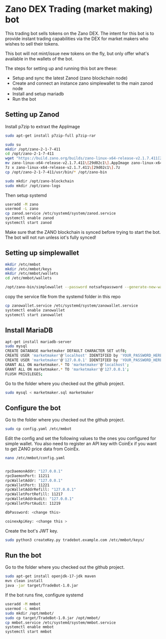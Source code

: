 # Zano DEX Trading (market making) bot

This trading bot sells tokens on the Zano DEX. The intent for this bot is to provide instant trading capabilities via the DEX for market makers who wishes to sell their tokens.

This bot will not mint/issue new tokens on the fly, but only offer what's available in the wallets of the bot.

The steps for setting up and running this bot are these:

* Setup and sync the latest Zanod (zano blockchain node)
* Create and connect an instance zano simplewallet to the main zanod node
* Install and setup mariadb
* Run the bot

## Setting up Zanod

Install p7zip to extraxt the AppImage

```bash
sudo apt-get install p7zip-full p7zip-rar
```

```bash
sudo su
mkdir /opt/zano-2-1-7-411
cd /opt/zano-2-1-7-411
wget "https://build.zano.org/builds/zano-linux-x64-release-v2.1.7.411[29d02c1].AppImage"
mv zano-linux-x64-release-v2.1.7.411\[29d02c1\].AppImage zano-linux-x64-release-v2.1.7.411\[29d02c1\].7z
7z x zano-linux-x64-release-v2.1.7.411\[29d02c1\].7z
cp /opt/zano-2-1-7-411/usr/bin/* /opt/zano-bin
```

```bash
sudo mkdir /opt/zano-blockchain
sudo mkdir /opt/zano-logs

```

Then setup systemd

```bash
useradd -M zano
usermod -L zano
cp zanod.service /etc/systemd/system/zanod.service
systemctl enable zanod
systemctl start zanod
```
Make sure that the ZANO blockchain is synced before trying to start the bot. The bot will not run unless iot's fully synced!
## Setting up simplewallet

```bash
mkdir /etc/mmbot
mkdir /etc/mmbot/keys
mkdir /etc/mmbot/wallets
cd /etc/mmbot/wallets

/opt/zano-bin/simplewallet --password notsafepassword --generate-new-wallet mywallet.wallet
```

copy the service file from the systemd folder in this repo

```bash
cp zanowallet.service /etc/systemd/system/zanowallet.service
systemctl enable zanowallet
systemctl start zanowallet
```



## Install MariaDB

```bash
apt-get install mariadb-server
sudo mysql
CREATE DATABASE marketmaker DEFAULT CHARACTER SET utf8;
CREATE USER 'marketmaker'@'localhost' IDENTIFIED by 'YOUR_PASSWORD_HERE';
CREATE USER 'marketmaker'@'127.0.0.1' IDENTIFIED by 'YOUR_PASSWORD_HERE';
GRANT ALL ON marketmaker.* TO 'marketmaker'@'localhost';
GRANT ALL ON marketmaker.* TO 'marketmaker'@'127.0.0.1';
FLUSH PRIVILEGES;
```

Go to the folder where you checked out the github project.
```bash
sudo mysql < marketmaker.sql marketmaker
```

## Configure the bot
Go to the folder where you checked out the github project.
```bash
sudo cp config.yaml /etc/mmbot
```

Edit the config and set the following values to the ones you configured for simple wallet. You also need to register an API key with CoinEx if you want to get ZANO price data from CoinEx.

```bash
nano /etc/mmbot/config.yaml


rpcDaemonAddr: "127.0.0.1"
rpcDaemonPort: 11211
rpcWalletAddr: "127.0.0.1"
rpcWalletPort: 11221
rpcWalletAddrRefill: "127.0.0.1"
rpcWalletPortRefill: 11217
rpcWalletAddrAudit: "127.0.0.1"
rpcWalletPortAudit: 11219

dbPassword: <change this>

coinexApiKey: <change this >
```

Create the bot's JWT key.

```bash
sudo python3 createKey.py tradebot.example.com /etc/mmbot/keys/
```

## Run the bot
Go to the folder where you checked out the github project.
```bash
sudo apt-get install openjdk-17-jdk maven
mvn clean install
java -jar target/TradeBot-1.0.jar
```

If the bot runs fine, configure systemd
```bash
useradd -M mmbot
usermod -L mmbot
sudo mkdir /opt/mmbot/
sudo cp target/TradeBot-1.0.jar /opt/mmbot/
cp mmbot.service /etc/systemd/system/mmbot.service
systemctl enable mmbot
systemctl start mmbot
```